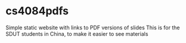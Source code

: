 # cs4084pdfs
Simple static website with links to PDF versions of slides
This is for the SDUT students in China, to make it easier to see materials
